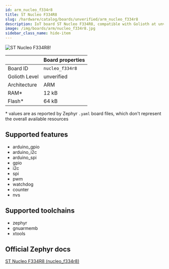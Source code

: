 ```yaml
---
id: arm_nucleo_f334r8
title: ST Nucleo F334R8
slug: /hardware/catalog/boards/unverified/arm_nucleo_f334r8
description: IoT board ST Nucleo F334R8, compatible with Golioth at unverified level.
image: /img/boards/arm/nucleo_f334r8.jpg
sidebar_class_name: hide-item
---
```


[//]: # (This is an auto-generated file, do not edit! Changes to it will be lost upon re-generation)

![ST Nucleo F334R8!](/img/boards/arm/nucleo_f334r8.jpg "ST Nucleo F334R8")

|                | Board properties     |
| -------------  | -------------------- |
| Board ID       | `nucleo_f334r8` |
| Golioth Level  | unverified       |
| Architecture   | ARM |
| RAM*           | 12 kB |
| Flash*         | 64 kB |

\* values are as reported by Zephyr `.yaml` board files, which don't represent the overall available resources



## Supported features

* arduino_gpio
* arduino_i2c
* arduino_spi
* gpio
* i2c
* spi
* pwm
* watchdog
* counter
* nvs

## Supported toolchains

* zephyr
* gnuarmemb
* xtools

## Official Zephyr docs

[ST Nucleo F334R8 (nucleo_f334r8)](https://docs.zephyrproject.org/latest/boards/arm/nucleo_f334r8/doc/index.html)
